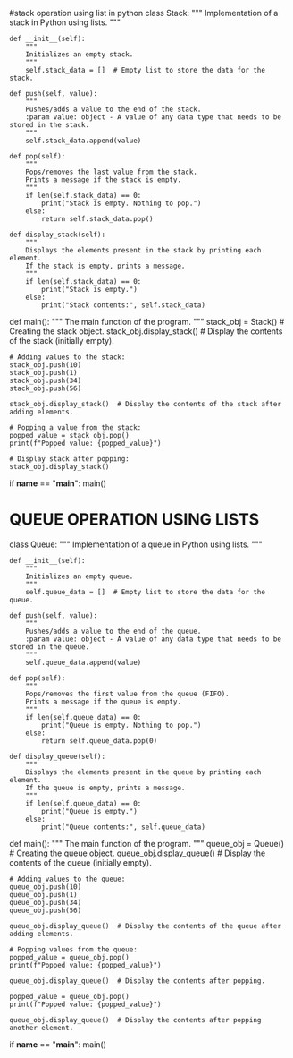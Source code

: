 #stack operation using list in python 
class Stack:
    """
    Implementation of a stack in Python using lists.
    """

    def __init__(self):
        """
        Initializes an empty stack.
        """
        self.stack_data = []  # Empty list to store the data for the stack.

    def push(self, value):
        """
        Pushes/adds a value to the end of the stack.
        :param value: object - A value of any data type that needs to be stored in the stack.
        """
        self.stack_data.append(value)

    def pop(self):
        """
        Pops/removes the last value from the stack.
        Prints a message if the stack is empty.
        """
        if len(self.stack_data) == 0:
            print("Stack is empty. Nothing to pop.")
        else:
            return self.stack_data.pop()

    def display_stack(self):
        """
        Displays the elements present in the stack by printing each element.
        If the stack is empty, prints a message.
        """
        if len(self.stack_data) == 0:
            print("Stack is empty.")
        else:
            print("Stack contents:", self.stack_data)


def main():
    """
    The main function of the program.
    """
    stack_obj = Stack()  # Creating the stack object.
    stack_obj.display_stack()  # Display the contents of the stack (initially empty).

    # Adding values to the stack:
    stack_obj.push(10)
    stack_obj.push(1)
    stack_obj.push(34)
    stack_obj.push(56)
    
    stack_obj.display_stack()  # Display the contents of the stack after adding elements.

    # Popping a value from the stack:
    popped_value = stack_obj.pop()
    print(f"Popped value: {popped_value}")

    # Display stack after popping:
    stack_obj.display_stack()

if __name__ == "__main__":
    main()
# QUEUE OPERATION USING LISTS 
class Queue:
    """
    Implementation of a queue in Python using lists.
    """

    def __init__(self):
        """
        Initializes an empty queue.
        """
        self.queue_data = []  # Empty list to store the data for the queue.

    def push(self, value):
        """
        Pushes/adds a value to the end of the queue.
        :param value: object - A value of any data type that needs to be stored in the queue.
        """
        self.queue_data.append(value)

    def pop(self):
        """
        Pops/removes the first value from the queue (FIFO).
        Prints a message if the queue is empty.
        """
        if len(self.queue_data) == 0:
            print("Queue is empty. Nothing to pop.")
        else:
            return self.queue_data.pop(0)

    def display_queue(self):
        """
        Displays the elements present in the queue by printing each element.
        If the queue is empty, prints a message.
        """
        if len(self.queue_data) == 0:
            print("Queue is empty.")
        else:
            print("Queue contents:", self.queue_data)


def main():
    """
    The main function of the program.
    """
    queue_obj = Queue()  # Creating the queue object.
    queue_obj.display_queue()  # Display the contents of the queue (initially empty).

    # Adding values to the queue:
    queue_obj.push(10)
    queue_obj.push(1)
    queue_obj.push(34)
    queue_obj.push(56)

    queue_obj.display_queue()  # Display the contents of the queue after adding elements.

    # Popping values from the queue:
    popped_value = queue_obj.pop()
    print(f"Popped value: {popped_value}")
    
    queue_obj.display_queue()  # Display the contents after popping.

    popped_value = queue_obj.pop()
    print(f"Popped value: {popped_value}")

    queue_obj.display_queue()  # Display the contents after popping another element.


if __name__ == "__main__":
    main()
